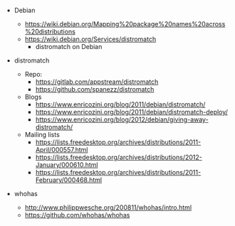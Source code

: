 - Debian
  * <https://wiki.debian.org/Mapping%20package%20names%20across%20distributions>
  * <https://wiki.debian.org/Services/distromatch>
    + distromatch on Debian

- distromatch
  * Repo:
    + <https://gitlab.com/appstream/distromatch>
    + <https://github.com/spanezz/distromatch>
  * Blogs
    + <https://www.enricozini.org/blog/2011/debian/distromatch/>
    + <https://www.enricozini.org/blog/2011/debian/distromatch-deploy/>
    + <https://www.enricozini.org/blog/2012/debian/giving-away-distromatch/>
  * Mailing lists
    + <https://lists.freedesktop.org/archives/distributions/2011-April/000557.html>
    + <https://lists.freedesktop.org/archives/distributions/2012-January/000610.html>
    + <https://lists.freedesktop.org/archives/distributions/2011-February/000468.html>
- whohas
  * <http://www.philippwesche.org/200811/whohas/intro.html>
  * <https://github.com/whohas/whohas>
